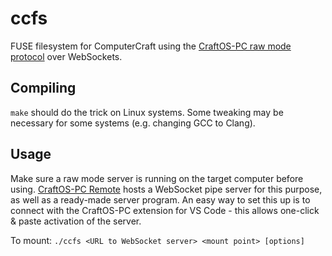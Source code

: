 # ccfs
FUSE filesystem for ComputerCraft using the [CraftOS-PC raw mode protocol](https://www.craftos-pc.cc/docs/rawmode) over WebSockets.

## Compiling
`make` should do the trick on Linux systems. Some tweaking may be necessary for some systems (e.g. changing GCC to Clang).

## Usage
Make sure a raw mode server is running on the target computer before using. [CraftOS-PC Remote](https://remote.craftos-pc.cc) hosts a WebSocket pipe server for this purpose, as well as a ready-made server program. An easy way to set this up is to connect with the CraftOS-PC extension for VS Code - this allows one-click & paste activation of the server.

To mount: `./ccfs <URL to WebSocket server> <mount point> [options]`